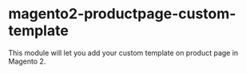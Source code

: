 # magento2-productpage-custom-template
This module will let you add your custom template on product page in Magento 2.
